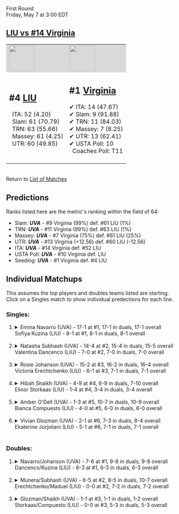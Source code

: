 First Round  
Friday, May 7 at 3:00 EDT
## [LIU vs #14 Virginia](https://www.ncaa.com/game/5833666) 

<table><tr style="background-color: #d9d9d9 !important"><td><a href="#"><img src="https://www.ncaa.com/sites/default/files/images/logos/schools/l/long-island.70.png" width="70" height="70" /></a></td><td><a href="#"><img src="https://www.ncaa.com/sites/default/files/images/logos/schools/v/virginia.70.png" width="70" height="70" /></a></td></tr><tr>
<td>  

<h2>#4 <a href="#">LIU</a></h2>  
&nbsp; ITA: 52 (4.20)<br>  
&nbsp; Slam: 61 (70.79)<br>  
&nbsp; TRN: 63 (55.66)<br>  
&nbsp; Massey: 61 (4.25)<br>  
&nbsp; UTR: 60 (49.85)<br>  
<br>  

</td>
<td>  

<h2>#1 <a href="#">Virginia</a></h2>  
&#10004; ITA: 14 (47.67)<br>  
&#10004; Slam: 9 (91.88)<br>  
&#10004; TRN: 11 (84.03)<br>  
&#10004; Massey: 7 (8.25)<br>  
&#10004; UTR: 13 (62.41)<br>  
&#10004; USTA Poll: 10<br>  
&nbsp; Coaches Poll: T11<br>  
<br>  

</td>
</tr></table>  


<br>Return to [List of Matches](../index.md)  

## Predictions  

Ranks listed here are the metric's ranking within the field of 64:  
- Slam: ***UVA*** - #9 Virginia (99%) def. #61 LIU (1%)  
- TRN: ***UVA*** - #11 Virginia (99%) def. #63 LIU (1%)  
- Massey: ***UVA*** - #7 Virginia (75%) def. #61 LIU (25%)  
- UTR: ***UVA*** - #13 Virginia (+12.56) def. #60 LIU (-12.56)  
- ITA: ***UVA*** - #14 Virginia def. #52 LIU  
- USTA Poll: ***UVA*** - #10 Virginia def. LIU  
- Seeding: ***UVA*** - #1 Virginia def. #4 LIU  

## Individual Matchups  
This assumes the top players and doubles teams listed are starting.  
Click on a Singles match to show individual predections for each line.  
### Singles:  

<ol>
<li><details>
<summary markdown="span">Emma Navarro (UVA) - 17-1 at #1, 17-1 in duals, 17-1 overall<br>Sofiya Kuzina (LIU) - 8-1 at #1, 8-1 in duals, 8-1 overall</summary>
<h4>Predictions</h4><ul>
<li>Slam: <b><i>UVA</i></b> - Navarro (99%) def. Kuzina (1%)</li>  
<li>TRN: <b><i>UVA</i></b> - Navarro (99%) def. Kuzina (1%)</li>  
<li>Massey: <b><i>UVA</i></b> - Navarro (75%) def. Kuzina (25%)</li>  
<li>UTR: <b><i>UVA</i></b> - Navarro (99%) def. Kuzina (1%)</li>  
<li>ITA: <b><i>UVA</i></b> - Navarro (62.96) def. Kuzina (3.50)</li>  
</ul></details>&nbsp;</li>
<li><details>
<summary markdown="span">Natasha Subhash (UVA) - 14-4 at #2, 15-4 in duals, 15-5 overall<br>Valentina Dancenco (LIU) - 7-0 at #2, 7-0 in duals, 7-0 overall</summary>
<h4>Predictions</h4><ul>
<li>Slam: <b><i>UVA</i></b> - Subhash (99%) def. Dancenco (1%)</li>  
<li>TRN: <b><i>UVA</i></b> - Subhash (99%) def. Dancenco (1%)</li>  
<li>Massey: <b><i>UVA</i></b> - Subhash (75%) def. Dancenco (25%)</li>  
<li>UTR: <b><i>UVA</i></b> - Subhash (98%) def. Dancenco (2%)</li>  
<li>ITA: <b><i>UVA</i></b> - Subhash (40.00) def. Dancenco (4.17)</li>  
</ul></details>&nbsp;</li>
<li><details>
<summary markdown="span">Rosie Johanson (UVA) - 15-2 at #3, 16-2 in duals, 16-4 overall<br>Victoria Erechtchenko (LIU) - 6-1 at #3, 7-1 in duals, 7-1 overall</summary>
<h4>Predictions</h4><ul>
<li>Slam: <b><i>UVA</i></b> - Johanson (99%) def. Erechtchenko (1%)</li>  
<li>TRN: <b><i>UVA</i></b> - Johanson (99%) def. Erechtchenko (1%)</li>  
<li>Massey: <b><i>UVA</i></b> - Johanson (75%) def. Erechtchenko (25%)</li>  
<li>UTR: <b><i>UVA</i></b> - Johanson (99%) def. Erechtchenko (1%)</li>  
<li>ITA: <b><i>UVA</i></b> - Johanson (6.37) def. Erechtchenko (3.50)</li>  
</ul></details>&nbsp;</li>
<li><details>
<summary markdown="span">Hibah Shaikh (UVA) - 4-9 at #4, 6-9 in duals, 7-10 overall<br>Elinor Storkaas (LIU) - 1-4 at #4, 3-4 in duals, 3-4 overall</summary>
<h4>Predictions</h4><ul>
<li>Slam: <b><i>UVA</i></b> - Shaikh (99%) def. Storkaas (1%)</li>  
<li>TRN: <b><i>UVA</i></b> - Shaikh (99%) def. Storkaas (1%)</li>  
<li>Massey: <b><i>UVA</i></b> - Shaikh (75%) def. Storkaas (25%)</li>  
<li>UTR: <b><i>UVA</i></b> - Shaikh (99%) def. Storkaas (1%)</li>  
<li>ITA: <b><i>UVA</i></b> - Shaikh (1.63) def. Storkaas (0.00)</li>  
</ul></details>&nbsp;</li>
<li><details>
<summary markdown="span">Amber O'Dell (UVA) - 1-3 at #5, 10-7 in duals, 10-9 overall<br>Bianca Compuesto (LIU) - 4-0 at #5, 6-0 in duals, 6-0 overall</summary>
<h4>Predictions</h4><ul>
<li>Slam: <b><i>LIU</i></b> - Compuesto (100%) def. O'Dell (0%)</li>  
<li>TRN: <b><i>LIU</i></b> - Compuesto (100%) def. O'Dell (0%)</li>  
<li>Massey: <b><i>LIU</i></b> - Compuesto (75%) def. O'Dell (25%)</li>  
<li>UTR: <b><i>LIU</i></b> - Compuesto (100%) def. O'Dell (0%)</li>  
<li>ITA: <b><i>LIU</i></b> - Compuesto (3.66) def. O'Dell (1.59)</li>  
</ul></details>&nbsp;</li>
<li><details>
<summary markdown="span">Vivian Glozman (UVA) - 2-1 at #6, 7-3 in duals, 8-4 overall<br>Ekaterine Jorjoliani (LIU) - 5-1 at #6, 7-1 in duals, 7-1 overall</summary>
<h4>Predictions</h4><ul>
<li>Slam: <b><i>UVA</i></b> - Glozman (99%) def. Jorjoliani (1%)</li>  
<li>TRN: <b><i>UVA</i></b> - Glozman (99%) def. Jorjoliani (1%)</li>  
<li>Massey: <b><i>UVA</i></b> - Glozman (75%) def. Jorjoliani (25%)</li>  
<li>UTR: <b><i>UVA</i></b> - Glozman (98%) def. Jorjoliani (2%)</li>  
<li>ITA: <b><i>LIU</i></b> - Jorjoliani (3.50) def. Glozman (2.77)</li>  
</ul></details>&nbsp;</li>
</ol>

### Doubles:  

<ol>
<li><details>
<summary markdown="span">Navarro/Johanson (UVA) - 7-6 at #1, 9-8 in duals, 9-8 overall<br>Dancenco/Kuzina (LIU) - 6-3 at #1, 6-3 in duals, 6-3 overall</summary>
<br>Sorry, we don't have any metrics for doubles matches</details>&nbsp;</li>
<li><details>
<summary markdown="span">Munera/Subhash (UVA) - 6-5 at #2, 8-5 in duals, 10-7 overall<br>Erechtchenko/Maduel (LIU) - 0-0 at #2, 7-2 in duals, 7-2 overall</summary>
<br>Sorry, we don't have any metrics for doubles matches</details>&nbsp;</li>
<li><details>
<summary markdown="span">Glozman/Shaikh (UVA) - 1-1 at #3, 1-1 in duals, 1-2 overall<br>Storkaas/Compuesto (LIU) - 0-0 at #3, 5-3 in duals, 5-3 overall</summary>
<br>Sorry, we don't have any metrics for doubles matches</details>&nbsp;</li>
</ol>